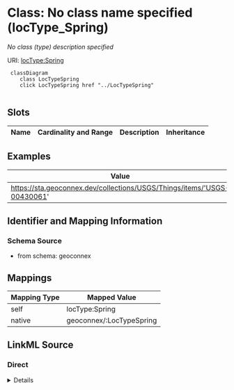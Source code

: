 

# Class: No class name specified (locType_Spring)


_No class (type) description specified_





URI: [locType:Spring](locType:Spring)






```mermaid
 classDiagram
    class LocTypeSpring
    click LocTypeSpring href "../LocTypeSpring"
      
```




<!-- no inheritance hierarchy -->


## Slots

| Name | Cardinality and Range | Description | Inheritance |
| ---  | --- | --- | --- |










## Examples

| Value |
| --- |
| https://sta.geoconnex.dev/collections/USGS/Things/items/'USGS-00430061' |


## Identifier and Mapping Information







### Schema Source


* from schema: geoconnex




## Mappings

| Mapping Type | Mapped Value |
| ---  | ---  |
| self | locType:Spring |
| native | geoconnex/:LocTypeSpring |







## LinkML Source

<!-- TODO: investigate https://stackoverflow.com/questions/37606292/how-to-create-tabbed-code-blocks-in-mkdocs-or-sphinx -->

### Direct

<details>
```yaml
name: locType_Spring
conforms_to: No schema conformance document specified
description: No class (type) description specified
title: No class name specified
notes:
- Class with 74 occurrences.
examples:
- value: https://sta.geoconnex.dev/collections/USGS/Things/items/'USGS-00430061'
from_schema: geoconnex
rank: 1000
class_uri: locType:Spring

```
</details>

### Induced

<details>
```yaml
name: locType_Spring
conforms_to: No schema conformance document specified
description: No class (type) description specified
title: No class name specified
notes:
- Class with 74 occurrences.
examples:
- value: https://sta.geoconnex.dev/collections/USGS/Things/items/'USGS-00430061'
from_schema: geoconnex
rank: 1000
class_uri: locType:Spring

```
</details>
